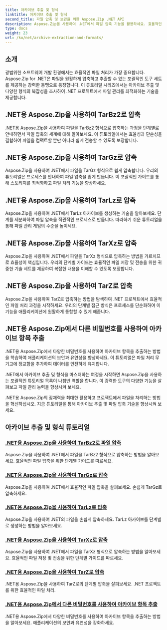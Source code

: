 ```yaml
---
title: 아카이브 추출 및 형식
linktitle: 아카이브 추출 및 형식
second_title: 파일 압축 및 보관을 위한 Aspose.Zip .NET API
description: Aspose.Zip을 사용하여 .NET에서 파일 압축 기능을 활용하세요. 효율적인 저장을 위해 파일을 TarBz2, TarGz 및 TarZ와 같은 다양한 형식으로 압축하는 방법을 알아보세요.
type: docs
weight: 23
url: /ko/net/archive-extraction-and-formats/
---
```


## 소개

광범위한 소프트웨어 개발 환경에서는 효율적인 파일 처리가 가장 중요합니다. Aspose.Zip for .NET은 파일을 원활하게 압축하고 추출할 수 있는 포괄적인 도구 세트를 제공하는 강력한 동맹으로 등장합니다. 이 튜토리얼 시리즈에서는 아카이브 추출 및 다양한 형식의 복잡성을 조사하여 .NET 프로젝트에서 파일 관리를 최적화하는 기술을 제공합니다.

## .NET용 Aspose.Zip을 사용하여 TarBz2로 압축

.NET용 Aspose.Zip을 사용하여 파일을 TarBz2 형식으로 압축하는 과정을 단계별로 안내하면서 파일 압축의 세계에 대해 알아보세요. 이 튜토리얼에서는 효율성과 단순성을 결합하여 파일을 컴팩트할 뿐만 아니라 쉽게 전송할 수 있도록 보장합니다.

## .NET용 Aspose.Zip을 사용하여 TarGz로 압축

Aspose.Zip을 사용하여 .NET에서 파일을 TarGz 형식으로 쉽게 압축합니다. 우리의 튜토리얼은 프로세스를 안내하여 파일 압축을 쉽게 만듭니다. 이 포괄적인 가이드를 통해 스토리지를 최적화하고 파일 처리 기능을 향상하세요.

## .NET용 Aspose.Zip을 사용하여 TarLz로 압축

Aspose.Zip을 사용하여 .NET에서 TarLz 아카이브를 생성하는 기술을 알아보세요. 단계를 세분화하여 파일 압축을 직관적인 프로세스로 만듭니다. 따라하기 쉬운 튜토리얼을 통해 파일 관리 게임의 수준을 높이세요.

## .NET용 Aspose.Zip을 사용하여 TarXz로 압축

Aspose.Zip을 사용하여 .NET에서 파일을 TarXz 형식으로 압축하는 방법을 가르치므로 효율성이 핵심입니다. 우리의 단계별 가이드는 효율적인 파일 저장 및 전송을 위한 귀중한 기술 세트를 제공하여 복잡한 내용을 이해할 수 있도록 보장합니다.

## .NET용 Aspose.Zip을 사용하여 TarZ로 압축

Aspose.Zip을 사용하여 TarZ로 압축하는 방법을 탐색하여 .NET 프로젝트에서 효율적인 파일 처리 과정을 시작하세요. 우리의 단계별 접근 방식은 프로세스를 단순화하여 이 기능을 애플리케이션에 원활하게 통합할 수 있게 해줍니다.

## .NET용 Aspose.Zip에서 다른 비밀번호를 사용하여 아카이브 항목 추출

.NET용 Aspose.Zip에서 다양한 비밀번호를 사용하여 아카이브 항목을 추출하는 방법을 학습하여 애플리케이션의 보안과 유연성을 향상하세요. 이 튜토리얼은 파일 처리 무기고에 정교함을 추가하여 데이터를 안전하게 유지합니다.

.NET에서 아카이브 추출 및 형식을 마스터하는 여정을 시작하면 Aspose.Zip을 사용하는 포괄적인 튜토리얼 목록이 나침반 역할을 합니다. 이 강력한 도구의 다양한 기능을 살펴보고 파일 관리 능력을 향상시켜 보세요.

.NET용 Aspose.Zip의 잠재력을 최대한 활용하고 프로젝트에서 파일을 처리하는 방법을 혁신하십시오. 지금 튜토리얼을 통해 아카이브 추출 및 파일 압축 기술을 향상시켜 보세요.

## 아카이브 추출 및 형식 튜토리얼
### [.NET용 Aspose.Zip을 사용하여 TarBz2로 파일 압축](./compress-to-tar-bz2/)
Aspose.Zip을 사용하여 .NET에서 파일을 TarBz2 형식으로 압축하는 방법을 알아보세요. 효율적인 파일 압축을 위한 단계별 가이드를 따르세요.
### [.NET용 Aspose.Zip을 사용하여 TarGz로 압축](./compress-to-tar-gz/)
Aspose.Zip을 사용하여 .NET에서 효율적인 파일 압축을 살펴보세요. 손쉽게 TarGz로 압축하세요.
### [.NET용 Aspose.Zip을 사용하여 TarLz로 압축](./compress-to-tar-lz/)
Aspose.Zip을 사용하여 .NET의 파일을 손쉽게 압축하세요. TarLz 아카이브를 단계별로 생성하는 방법을 알아보세요.
### [.NET용 Aspose.Zip을 사용하여 TarXz로 압축](./compress-to-tar-xz/)
Aspose.Zip을 사용하여 .NET에서 파일을 TarXz 형식으로 압축하는 방법을 알아보세요. 효율적인 파일 저장 및 전송을 위한 단계별 가이드를 따르세요.
### [.NET용 Aspose.Zip을 사용하여 TarZ로 압축](./compress-to-tar-z/)
.NET용 Aspose.Zip을 사용하여 TarZ로의 단계별 압축을 살펴보세요. .NET 프로젝트를 위한 효율적인 파일 처리.
### [.NET용 Aspose.Zip에서 다른 비밀번호를 사용하여 아카이브 항목 추출](./extract-archive-different-passwords/)
.NET용 Aspose.Zip에서 다양한 비밀번호를 사용하여 아카이브 항목을 추출하는 방법을 알아보세요. 애플리케이션의 보안과 유연성을 강화하세요.